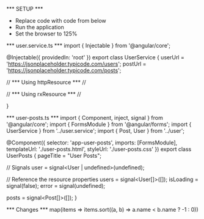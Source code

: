 *** SETUP ***
- Replace code with code from below
- Run the application
- Set the browser to 125%

*** user.service.ts ***
import { Injectable } from '@angular/core';

@Injectable({
  providedIn: 'root'
})
export class UserService {
  userUrl = 'https://jsonplaceholder.typicode.com/users';
  postUrl = 'https://jsonplaceholder.typicode.com/posts';

  // *** Using httpResource *** //


  
  // *** Using rxResource *** //

}

*** user-posts.ts ***
import { Component, inject, signal } from '@angular/core';
import { FormsModule } from '@angular/forms';
import { UserService } from '../user.service';
import { Post, User } from '../user';

@Component({
  selector: 'app-user-posts',
  imports: [FormsModule],
  templateUrl: './user-posts.html',
  styleUrl: './user-posts.css'
})
export class UserPosts {
  pageTitle = "User Posts";

  // Signals
  user = signal<User | undefined>(undefined);

  // Reference the resource properties
  users = signal<User[]>([]);
  isLoading = signal(false);
  error = signal(undefined);

  posts = signal<Post[]>([]);
}


*** Changes ***
        map(items => items.sort((a, b) => a.name < b.name ? -1 : 0))